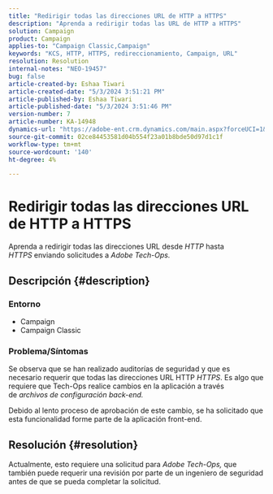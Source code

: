 ```yaml
---
title: "Redirigir todas las direcciones URL de HTTP a HTTPS"
description: "Aprenda a redirigir todas las URL de HTTP a HTTPS"
solution: Campaign
product: Campaign
applies-to: "Campaign Classic,Campaign"
keywords: "KCS, HTTP, HTTPS, redireccionamiento, Campaign, URL"
resolution: Resolution
internal-notes: "NEO-19457"
bug: false
article-created-by: Eshaa Tiwari
article-created-date: "5/3/2024 3:51:21 PM"
article-published-by: Eshaa Tiwari
article-published-date: "5/3/2024 3:51:46 PM"
version-number: 7
article-number: KA-14948
dynamics-url: "https://adobe-ent.crm.dynamics.com/main.aspx?forceUCI=1&pagetype=entityrecord&etn=knowledgearticle&id=768ec9f6-6409-ef11-9f89-000d3a32bd42"
source-git-commit: 02ce84453581d04b554f23a01b8bde50d97d1c1f
workflow-type: tm+mt
source-wordcount: '140'
ht-degree: 4%

---
```


# Redirigir todas las direcciones URL de HTTP a HTTPS


Aprenda a redirigir todas las direcciones URL desde *HTTP* hasta *HTTPS* enviando solicitudes a *Adobe Tech-Ops.*

## Descripción {#description}


### Entorno

- Campaign
- Campaign Classic


### Problema/Síntomas

Se observa que se han realizado auditorías de seguridad y que es necesario requerir que todas las direcciones URL HTTP *HTTPS*. Es algo que requiere que Tech-Ops realice cambios en la aplicación a través de *archivos de configuración back-end.*

Debido al lento proceso de aprobación de este cambio, se ha solicitado que esta funcionalidad forme parte de la aplicación front-end.


## Resolución {#resolution}


Actualmente, esto requiere una solicitud para *Adobe Tech-Ops,* que también puede requerir una revisión por parte de un ingeniero de seguridad antes de que se pueda completar la solicitud.
